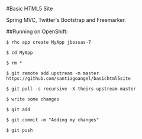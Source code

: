 
#Basic HTML5 Site

Spring MVC, Twitter's Bootstrap and Freemarker.



##Running on OpenShift:

```
$ rhc app create MyApp jbossas-7

$ cd MyApp

$ rm *

$ git remote add upstream -m master https://github.com/santiagoangel/basichtml5site

$ git pull -s recursive -X theirs upstream master

$ write some changes

$ git add 

$ git commit -m "Adding my changes"

$ git push
```
